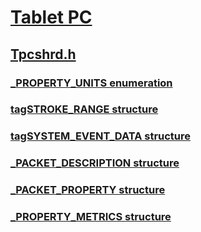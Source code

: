 # [Tablet PC](../_tablet/index.md)
## [Tpcshrd.h](index.md)
### [_PROPERTY_UNITS enumeration](../tpcshrd/ne-tpcshrd-_property_units.md)
### [tagSTROKE_RANGE structure](../tpcshrd/ns-tpcshrd-tagstroke_range.md)
### [tagSYSTEM_EVENT_DATA structure](../tpcshrd/ns-tpcshrd-tagsystem_event_data.md)
### [_PACKET_DESCRIPTION structure](../tpcshrd/ns-tpcshrd-_packet_description.md)
### [_PACKET_PROPERTY structure](../tpcshrd/ns-tpcshrd-_packet_property.md)
### [_PROPERTY_METRICS structure](../tpcshrd/ns-tpcshrd-_property_metrics.md)
